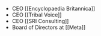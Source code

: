 - CEO [[Encyclopaedia Britannica]]
- CEO [[Tribal Voice]]
- CEO [[SRI Consulting]]
- Board of Directors at [[Meta]]